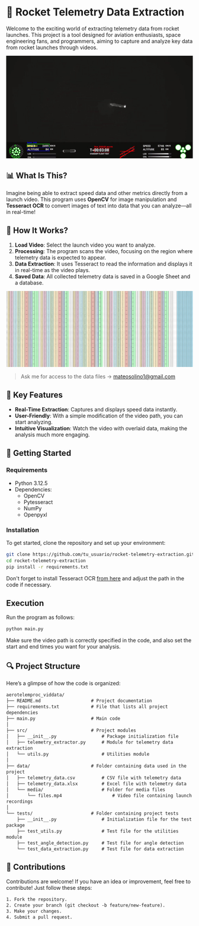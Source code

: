 # 🚀 Rocket Telemetry Data Extraction

Welcome to the exciting world of extracting telemetry data from rocket launches. This project is a tool designed for aviation enthusiasts, space engineering fans, and programmers, aiming to capture and analyze key data from rocket launches through videos.

![Image1](https://github.com/mateosolinho/AeroTelemProc_VidData/blob/main/assets/3.jpg)

## 📊 What Is This?

Imagine being able to extract speed data and other metrics directly from a launch video. This program uses **OpenCV** for image manipulation and **Tesseract OCR** to convert images of text into data that you can analyze—all in real-time!

## 🔧 How It Works?

1. **Load Video**: Select the launch video you want to analyze.
2. **Processing**: The program scans the video, focusing on the region where telemetry data is expected to appear.
3. **Data Extraction**: It uses Tesseract to read the information and displays it in real-time as the video plays.
4. **Saved Data**: All collected telemetry data is saved in a Google Sheet and a database.

![Image2](https://github.com/mateosolinho/AeroTelemProc_VidData/blob/main/assets/1.jpg)

> Ask me for access to the data files -> mateosolino1@gmail.com

## 🌟 Key Features

- **Real-Time Extraction**: Captures and displays speed data instantly.
- **User-Friendly**: With a simple modification of the video path, you can start analyzing.
- **Intuitive Visualization**: Watch the video with overlaid data, making the analysis much more engaging.

## 🚀 Getting Started

### Requirements

- Python 3.12.5
- Dependencies:
  - OpenCV
  - Pytesseract
  - NumPy
  - Openpyxl

### Installation

To get started, clone the repository and set up your environment:

```bash
git clone https://github.com/tu_usuario/rocket-telemetry-extraction.git
cd rocket-telemetry-extraction
pip install -r requirements.txt
```

Don't forget to install Tesseract OCR [from here](https://github.com/tesseract-ocr/tesseract) and adjust the path in the code if necessary.

## Execution

Run the program as follows:

```bash
python main.py
```

Make sure the video path is correctly specified in the code, and also set the start and end times you want for your analysis.

## 🔍 Project Structure

Here’s a glimpse of how the code is organized:

```plaintext
aerotelemproc_viddata/
├── README.md                   # Project documentation
├── requirements.txt            # File that lists all project dependencies
├── main.py                     # Main code
│
├── src/                        # Project modules
│   ├── __init__.py                 # Package initialization file
│   ├── telemetry_extractor.py      # Module for telemetry data extraction
│   └── utils.py                    # Utilities module
│ 
├── data/                       # Folder containing data used in the project
│   ├── telemetry_data.csv          # CSV file with telemetry data
│   ├── telemetry_data.xlsx         # Excel file with telemetry data
│   └── media/                      # Folder for media files
│       └── files.mp4                   # Video file containing launch recordings
│ 
└── tests/                      # Folder containing project tests
    ├── __init__.py                 # Initialization file for the test package
    ├── test_utils.py               # Test file for the utilities module
    ├── test_angle_detection.py     # Test file for angle detection
    └── test_data_extraction.py     # Test file for data extraction
```

## 🙌 Contributions

Contributions are welcome! If you have an idea or improvement, feel free to contribute! Just follow these steps:

    1. Fork the repository.
    2. Create your branch (git checkout -b feature/new-feature).
    3. Make your changes.
    4. Submit a pull request.
